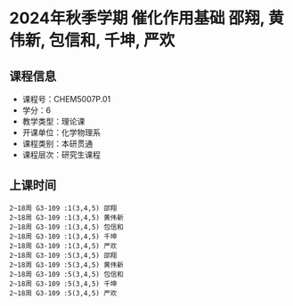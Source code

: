 # 2024年秋季学期 催化作用基础 邵翔, 黄伟新, 包信和, 千坤, 严欢






## 课程信息

- 课程号：CHEM5007P.01
- 学分：6
- 教学类型：理论课
- 开课单位：化学物理系
- 课程类别：本研贯通
- 课程层次：研究生课程

## 上课时间

```
2~18周 G3-109 :1(3,4,5) 邵翔
2~18周 G3-109 :1(3,4,5) 黄伟新
2~18周 G3-109 :1(3,4,5) 包信和
2~18周 G3-109 :1(3,4,5) 千坤
2~18周 G3-109 :1(3,4,5) 严欢
2~18周 G3-109 :5(3,4,5) 邵翔
2~18周 G3-109 :5(3,4,5) 黄伟新
2~18周 G3-109 :5(3,4,5) 包信和
2~18周 G3-109 :5(3,4,5) 千坤
2~18周 G3-109 :5(3,4,5) 严欢
```

